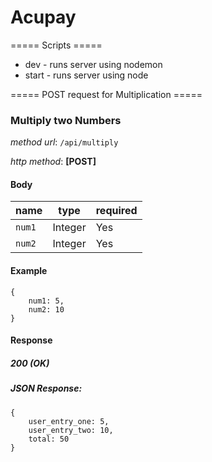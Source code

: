 # Acupay

===== Scripts =====
- dev - runs server using nodemon
- start - runs server using node


===== POST request for Multiplication =====
### **Multiply two Numbers**
*method url*: `/api/multiply`

*http method*: **[POST]**

#### Body

| name    | type    | required |
| --------| ------  | -------- |
| `num1`  | Integer | Yes      |
| `num2`  | Integer | Yes      |

#### Example

```
{
    num1: 5,
    num2: 10
}
```
#### Response
##### 200 (OK)
##### JSON Response:
```
{
    user_entry_one: 5,
    user_entry_two: 10,
    total: 50
}
```
